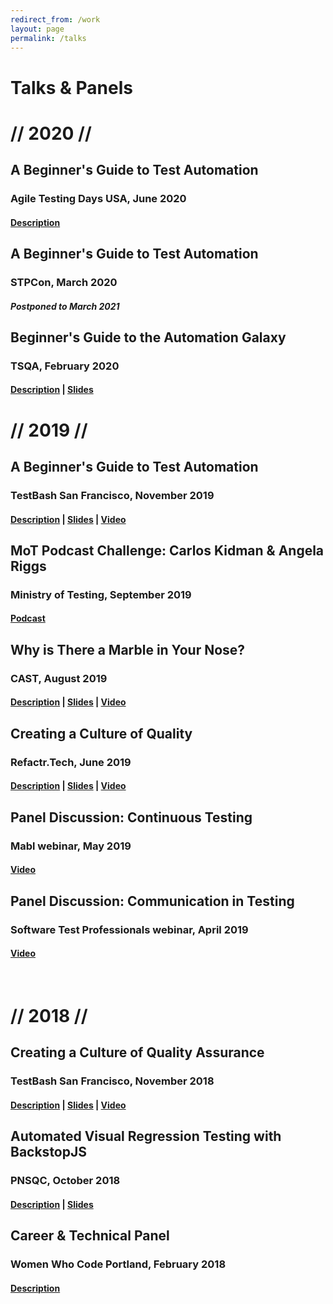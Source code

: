 ```yaml
---
redirect_from: /work
layout: page
permalink: /talks
---
```


<div>
<h1 class="res-sec-title">Talks & Panels</h1>

<h1 class="year">// 2020 //</h1>

<h2 class="res-h2">A Beginner's Guide to Test Automation</h2>
<h3 class="res-h3">Agile Testing Days USA, June 2020</h3>
<h4 class="res-h4" class="res-h4"><a href="https://agiletestingdays.us/session/a-beginners-guide-to-test-automation">Description</a>

<h2 class="res-h2">A Beginner's Guide to Test Automation</h2>
<h3 class="res-h3">STPCon, March 2020</h3>
<h4><i>Postponed to March 2021</i></h4>

<h2 class="res-h2">Beginner's Guide to the Automation Galaxy</h2>
<h3 class="res-h3">TSQA, February 2020</h3>
<h4 class="res-h4" class="res-h4"><a href="https://tsqa.org/sessions#block-yui_3_17_2_1_1577116787998_19057">Description</a> | <a href="http://bit.ly/beginners-guide-automation-galaxy">Slides</a>


<h1 class="year">// 2019 //</h1>

<h2 class="res-h2">A Beginner's Guide to Test Automation</h2>
<h3 class="res-h3"> TestBash San Francisco, November 2019</h3>
<h4 class="res-h4" class="res-h4"><a href="https://www.ministryoftesting.com/events/testbash-san-francisco-2019#a-beginner-s-guide-to-test-automation">Description</a> | <a href="http://bit.ly/angela-testbash2019">Slides</a> | <a href="https://www.ministryoftesting.com/dojo/series/testbash-san-francisco-2019/lessons/a-beginner-s-guide-to-test-automation-angela-riggs">Video</a></h4>

<h2 class="res-h2">MoT Podcast Challenge: Carlos Kidman & Angela Riggs</h2>
<h3 class="res-h3">Ministry of Testing, September 2019</h3>
<h4 class="res-h4"><a href="http://bit.ly/angela-mot-podcast">Podcast</a></h4>

<h2 class="res-h2">Why is There a Marble in Your Nose?</h2>
<h3 class="res-h3"> CAST, August 2019</h3>
<h4 class="res-h4"><a href="https://cast2019.sched.com/event/O8qZ/why-is-there-a-marble-in-your-nose">Description</a> | <a href="http://bit.ly/cast2019-marble-nose">Slides</a> | <a href="http://bit.ly/angela-cast2019-video">Video</a></h4>

<h2 class="res-h2">Creating a Culture of Quality</h2>
<h3 class="res-h3"> Refactr.Tech, June 2019</h3>
<h4 class="res-h4"><a href="https://refactr.tech/detail/sessions.html#creating-a-culture-of-quality">Description</a> | <a href="http://bit.ly/refactr2019-culture-quality">Slides</a> | <a href="http://bit.ly/angela-refactr2019-video">Video</a></h4>

<h2 class="res-h2">Panel Discussion: Continuous Testing</h2>
<h3 class="res-h3"> Mabl webinar, May 2019</h3>
<h4 class="res-h4"><a href="https://www.mabl.com/blog/how-to-shift-to-continuous-testing-in-devops">Video</a></h4>

<h2 class="res-h2">Panel Discussion: Communication in Testing</h2>
<h3 class="res-h3"> Software Test Professionals webinar, April 2019</h3>
<h4 class="res-h4"><a href="https://www.softwaretestpro.com/communication-in-testing/">Video</a></h4>

<br /><h1 class="year">// 2018 //</h1>

<h2 class="res-h2">Creating a Culture of Quality Assurance</h2>
<h3 class="res-h3"> TestBash San Francisco, November 2018</h3>
<h4 class="res-h4"><a href="https://www.ministryoftesting.com/events/testbash-san-francisco-2018#creating-a-culture-of-quality-assurance">Description</a> | <a href="https://speakerdeck.com/angelariggs/creating-a-culture-of-quality-testbash-sf">Slides</a> | <a href="https://www.ministryoftesting.com/dojo/lessons/creating-a-culture-of-quality-assurance-angela-riggs">Video</a></h4>

<h2 class="res-h2">Automated Visual Regression Testing with BackstopJS</h2>
<h3 class="res-h3">PNSQC, October 2018</h3>
<h4 class="res-h4"><a href="https://www.pnsqc.org/automated-visual-regression-testing-with-backstopjs">Description</a> | <a href="https://speakerdeck.com/angelariggs/automating-visual-regression-testing-with-backstopjs">Slides</a></h4>

<h2 class="res-h2">Career & Technical Panel</h2>
<h3 class="res-h3">Women Who Code Portland, February 2018</h3>
<h4 class="res-h4"><a href="https://www.meetup.com/Women-Who-Code-Portland/events/245945636">Description</a></h4>
</div>